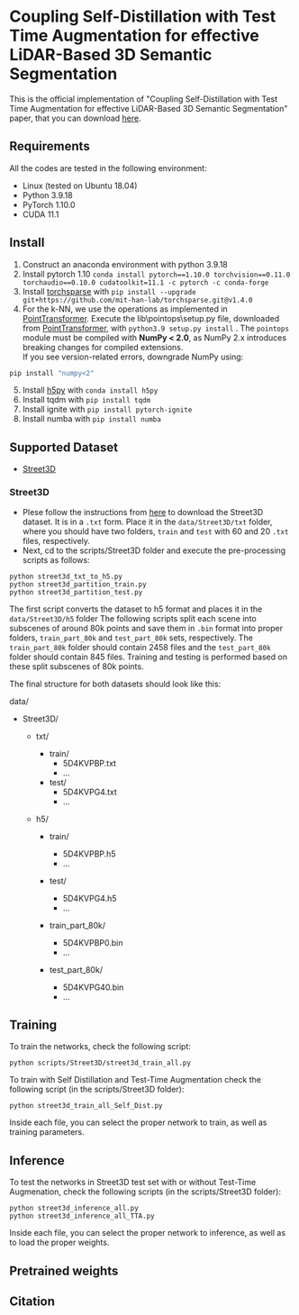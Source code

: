 # Coupling Self-Distillation with Test Time Augmentation for effective LiDAR-Based 3D Semantic Segmentation
This is the official implementation of "Coupling Self-Distillation with Test Time Augmentation for effective LiDAR-Based 3D Semantic Segmentation" paper, that you can download [here]().

## Requirements

All the codes are tested in the following environment:

- Linux (tested on Ubuntu 18.04)
- Python 3.9.18
- PyTorch 1.10.0
- CUDA 11.1


## Install 

1. Construct an anaconda environment with python 3.9.18
2. Install pytorch 1.10 `conda install pytorch==1.10.0 torchvision==0.11.0 torchaudio==0.10.0 cudatoolkit=11.1 -c pytorch -c conda-forge`
3. Install [torchsparse](https://github.com/mit-han-lab/torchsparse) with `pip install --upgrade git+https://github.com/mit-han-lab/torchsparse.git@v1.4.0`
4. For the k-NN, we use the operations as implemented in [PointTransformer](https://github.com/POSTECH-CVLab/point-transformer). Execute the lib\pointops\setup.py file, downloaded from [PointTransformer](https://github.com/POSTECH-CVLab/point-transformer),  with `python3.9 setup.py install` . The `pointops` module must be compiled with **NumPy < 2.0**, as NumPy 2.x introduces breaking changes for compiled extensions.  
If you see version-related errors, downgrade NumPy using:

```bash
pip install "numpy<2"
```

5. Install [h5py](https://docs.h5py.org/en/latest/build.html) with `conda install h5py`
6. Install tqdm with `pip install tqdm`
7. Install ignite with `pip install pytorch-ignite`
8. Install numba with `pip install numba`

## Supported Dataset
- [Street3D](https://kutao207.github.io/shrec2020)

### Street3D
- Plese follow the instructions from [here](https://kutao207.github.io/shrec2020) to download the Street3D dataset. It is in a `.txt` form. Place it in the `data/Street3D/txt` folder, where you should have two folders, `train` and `test` with 60 and 20 `.txt` files, respectively.
- Next, cd to the scripts/Street3D folder and execute the pre-processing scripts as follows:
 ```
 python street3d_txt_to_h5.py
 python street3d_partition_train.py
 python street3d_partition_test.py
 ```
 
 The first script converts the dataset to h5 format and places it in the `data/Street3D/h5` folder
 The following scripts split each scene into subscenes of around 80k points and save them in `.bin` format into proper folders, `train_part_80k` and `test_part_80k` sets, respectively. The `train_part_80k` folder should contain 2458 files and the `test_part_80k` folder should contain 845 files. Training and testing is performed based on these split subscenes of 80k points. 
 
 The final structure for both datasets should look like this:
 
 data/

 - Street3D/
   - txt/
     - train/
       - 5D4KVPBP.txt
       - ...
     - test/
       - 5D4KVPG4.txt
       - ...
    
   - h5/
     - train/
       - 5D4KVPBP.h5
       - ...
       
     - test/
       - 5D4KVPG4.h5
       - ...
       
     - train_part_80k/
       - 5D4KVPBP0.bin
       - ...
       
     - test_part_80k/
       - 5D4KVPG40.bin
       - ...
       
       
## Training

To train the networks, check the following script:
```
python scripts/Street3D/street3d_train_all.py
```
To train with Self Distillation and Test-Time Augmentation check the following script (in the scripts/Street3D folder):

```
python street3d_train_all_Self_Dist.py
```

Inside each file, you can select the proper network to train, as well as training parameters.


## Inference

To test the networks in Street3D test set with or without Test-Time Augmenation, check the following scripts (in the scripts/Street3D folder):
```
python street3d_inference_all.py
python street3d_inference_all_TTA.py
```
Inside each file, you can select the proper network to inference, as well as to load the proper weights.


## Pretrained weights



## Citation

